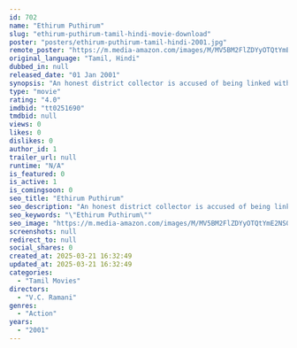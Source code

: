 ```yaml
---
id: 702
name: "Ethirum Puthirum"
slug: "ethirum-puthirum-tamil-hindi-movie-download"
poster: "posters/ethirum-puthirum-tamil-hindi-2001.jpg"
remote_poster: "https://m.media-amazon.com/images/M/MV5BM2FlZDYyOTQtYmE2NS00NGJiLThkMDAtODc2Y2M4ZjdlYmE3XkEyXkFqcGdeQXVyMTEzNzg0Mjkx._V1_SX300.jpg"
original_language: "Tamil, Hindi"
dubbed_in: null
released_date: "01 Jan 2001"
synopsis: "An honest district collector is accused of being linked with a terrorist organisation when he rebels against the police, who have been trying to nab Arasappan, who is terrorist Veeraiyan's brother."
type: "movie"
rating: "4.0"
imdbid: "tt0251690"
tmdbid: null
views: 0
likes: 0
dislikes: 0
author_id: 1
trailer_url: null
runtime: "N/A"
is_featured: 0
is_active: 1
is_comingsoon: 0
seo_title: "Ethirum Puthirum"
seo_description: "An honest district collector is accused of being linked with a terrorist organisation when he rebels against the police, who have been trying to nab Arasappan, who is terrorist Veeraiyan's brother."
seo_keywords: "\"Ethirum Puthirum\""
seo_image: "https://m.media-amazon.com/images/M/MV5BM2FlZDYyOTQtYmE2NS00NGJiLThkMDAtODc2Y2M4ZjdlYmE3XkEyXkFqcGdeQXVyMTEzNzg0Mjkx._V1_SX300.jpg"
screenshots: null
redirect_to: null
social_shares: 0
created_at: 2025-03-21 16:32:49
updated_at: 2025-03-21 16:32:49
categories:
  - "Tamil Movies"
directors:
  - "V.C. Ramani"
genres:
  - "Action"
years:
  - "2001"
---
```

